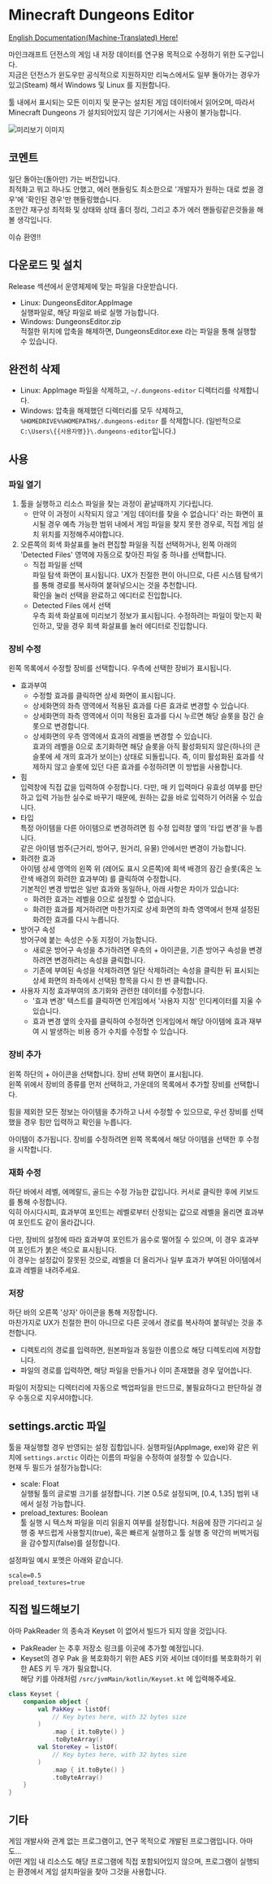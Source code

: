 # Minecraft Dungeons Editor
[English Documentation(Machine-Translated) Here!](README.en.md)

마인크래프트 던전스의 게임 내 저장 데이터를 연구용 목적으로 수정하기 위한 도구입니다.  
지금은 던전스가 윈도우만 공식적으로 지원하지만 리눅스에서도 일부 돌아가는 경우가 있고(Steam) 해서 Windows 및 Linux 를 지원합니다.

툴 내에서 표시되는 모든 이미지 및 문구는 설치된 게임 데이터에서 읽어오며, 따라서 Minecraft Dungeons 가 설치되어있지 않은 기기에서는 사용이 불가능합니다.   

![미리보기 이미지](./preview.png)

## 코멘트
일단 돌아는(돌아만) 가는 버전입니다.  
최적화고 뭐고 하나도 안했고, 에러 핸들링도 최소한으로 '개발자가 원하는 대로 썼을 경우'에 '확인된 경우'만 핸들링했습니다.  
조만간 재구성 최적화 및 상태와 상태 홀더 정리, 그리고 추가 에러 핸들링같은것들을 해볼 생각입니다.  

이슈 환영!!

## 다운로드 및 설치
Release 섹션에서 운영체제에 맞는 파일을 다운받습니다.
- Linux: DungeonsEditor.AppImage  
  실행파일로, 해당 파일로 바로 실행 가능합니다.
- Windows: DungeonsEditor.zip  
  적절한 위치에 압축을 해제하면, DungeonsEditor.exe 라는 파일을 통해 실행할 수 있습니다.

## 완전히 삭제
- Linux: AppImage 파일을 삭제하고, `~/.dungeons-editor` 디렉터리를 삭제합니다.
- Windows: 압축을 해제했던 디렉터리를 모두 삭제하고, `%HOMEDRIVE%%HOMEPATH$/.dungeons-editor` 를 삭제합니다. (일반적으로 `C:\Users\{{사용자명}}\.dungeons-editor`입니다.)

## 사용
### 파일 열기
1. 툴을 실행하고 리소스 파일을 찾는 과정이 끝날때까지 기다립니다.
    - 만약 이 과정이 시작되지 않고 '게임 데이터를 찾을 수 없습니다' 라는 화면이 표시될 경우 예측 가능한 범위 내에서 게임 파일을 찾지 못한 경우로, 직접 게임 설치 위치를 지정해주셔야합니다.
2. 오른쪽의 회색 화살표를 눌러 편집할 파일을 직접 선택하거나, 왼쪽 아래의 'Detected Files' 영역에 자동으로 찾아진 파일 중 하나를 선택합니다.
    - 직접 파일을 선택  
      파일 탐색 화면이 표시됩니다. UX가 친절한 편이 아니므로, 다른 시스템 탐색기를 통해 경로를 복사하여 붙혀넣으시는 것을 추천합니다.  
      확인을 눌러 선택을 완료하고 에디터로 진입합니다.
    - Detected Files 에서 선택  
      우측 회색 화살표에 미리보기 정보가 표시됩니다. 수정하려는 파일이 맞는지 확인하고, 맞을 경우 회색 화살표를 눌러 에디터로 진입합니다.

### 장비 수정
왼쪽 목록에서 수정할 장비를 선택합니다. 우측에 선택한 장비가 표시됩니다.
- 효과부여
   - 수정할 효과를 클릭하면 상세 화면이 표시됩니다.
   - 상세화면의 좌측 영역에서 적용된 효과를 다른 효과로 변경할 수 있습니다.
   - 상세화면의 좌측 영역에서 이미 적용된 효과를 다시 누르면 해당 슬롯을 잠긴 슬롯으로 변경합니다.
   - 상세화면의 우측 영역에서 효과의 레벨을 변경할 수 있습니다.  
     효과의 레벨을 0으로 초기화하면 해당 슬롯을 아직 활성화되지 않은(하나의 큰 슬롯에 세 개의 효과가 보이는) 상태로 되돌립니다. 즉, 이미 활성화된 효과를 삭제하지 않고 슬롯에 있던 다른 효과를 수정하려면 이 방법을 사용합니다.
- 힘  
  입력창에 직접 값을 입력하여 수정합니다.
  다만, 매 키 입력마다 유효성 여부를 판단하고 입력 가능한 실수로 바꾸기 때문에, 원하는 값을 바로 입력하기 어려울 수 있습니다.
- 타입  
  특정 아이템을 다른 아이템으로 변경하려면 힘 수정 입력창 옆의 '타입 변경'을 누릅니다.  
  같은 아이템 범주(근거리, 방어구, 원거리, 유물) 안에서만 변경이 가능합니다.
- 화려한 효과  
  아이템 상세 영역의 왼쪽 위 (레어도 표시 오른쪽)에 회색 배경의 잠긴 슬롯(혹은 노란색 배경의 화려한 효과부여) 를 클릭하여 수정합니다.  
  기본적인 변경 방법은 일반 효과와 동일하나, 아래 사항은 차이가 있습니다:
   - 화려한 효과는 레벨을 0으로 설정할 수 없습니다. 
   - 화려한 효과를 제거하려면 마찬가지로 상세 화면의 좌측 영역에서 현재 설정된 화려한 효과를 다시 누릅니다.
- 방어구 속성  
  방어구에 붙는 속성은 수동 지정이 가능합니다.
  - 새로운 방어구 속성을 추가하려면 우측의 + 아이콘을, 기존 방어구 속성을 변경하려면 변경하려는 속성을 클릭합니다.
  - 기존에 부여된 속성을 삭제하려면 일단 삭제하려는 속성을 클릭한 뒤 표시되는 상세 화면의 좌측에서 선택된 항목을 다시 한 번 클릭합니다. 
- 사용자 지정
  효과부여의 초기화와 관련한 데이터를 수정합니다.
  - '효과 변경' 텍스트를 클릭하면 인게임에서 '사용자 지정' 인디케이터를 지울 수 있습니다.
  - 효과 변경 옆의 숫자를 클릭하여 수정하면 인게임에서 해당 아이템에 효과 재부여 시 발생하는 비용 증가 수치를 수정할 수 있습니다.

### 장비 추가
왼쪽 하단의 + 아이콘을 선택합니다. 장비 선택 화면이 표시됩니다.  
왼쪽 위에서 장비의 종류를 먼저 선택하고, 가운데의 목록에서 추가할 장비를 선택합니다.  

힘을 제외한 모든 정보는 아이템을 추가하고 나서 수정할 수 있으므로, 우선 장비를 선택했을 경우 힘만 입력하고 확인을 누릅니다.  

아이템이 추가됩니다. 장비를 수정하려면 왼쪽 목록에서 해당 아이템을 선택한 후 수정을 시작합니다.

### 재화 수정
하단 바에서 레벨, 에메랄드, 골드는 수정 가능한 값입니다. 커서로 클릭한 후에 키보드를 통해 수정합니다.  
익히 아시다시피, 효과부여 포인트는 레벨로부터 산정되는 값으로 레벨을 올리면 효과부여 포인트도 같이 올라갑니다.  

다만, 장비의 설정에 따라 효과부여 포인트가 음수로 떨어질 수 있으며, 이 경우 효과부여 포인트가 붉은 색으로 표시됩니다.  
이 경우는 설정값이 잘못된 것으로, 레벨을 더 올리거나 일부 효과가 부여된 아이템에서 효과 레벨을 내려주세요.

### 저장
하단 바의 오른쪽 '상자' 아이콘을 통해 저장합니다.  
마찬가지로 UX가 친절한 편이 아니므로 다른 곳에서 경로를 복사하여 붙혀넣는 것을 추천합니다.  

- 디렉토리의 경로를 입력하면, 원본파일과 동일한 이름으로 해당 디렉토리에 저장합니다.
- 파일의 경로를 입력하면, 해당 파일을 만들거나 이미 존재했을 경우 덮어씁니다.

파일이 저장되는 디렉터리에 자동으로 백업파일을 만드므로, 불필요하다고 판단하실 경우 수동으로 지우셔야합니다.

## settings.arctic 파일
툴을 재실행할 경우 반영되는 설정 집합입니다. 실행파일(AppImage, exe)와 같은 위치에 `settings.arctic` 이라는 이름의 파일을 수정하여 설정할 수 있습니다.  
현재 두 필드가 설정가능합니다:
- scale: Float  
  실행될 툴의 글로벌 크기를 설정합니다. 기본 0.5로 설정되며, [0.4, 1.35] 범위 내에서 설정 가능합니다.
- preload_textures: Boolean  
  툴 실행 시 텍스쳐 파일을 미리 읽을지 여부를 설정합니다. 처음에 잠깐 기다리고 실행 중 부드럽게 사용할지(true), 혹은 빠르게 실행하고 툴 실행 중 약간의 버벅거림을 감수할지(false)를 설정합니다.

설정파일 예시 포멧은 아래와 같습니다.
```
scale=0.5
preload_textures=true
```

## 직접 빌드해보기
아마 PakReader 의 종속과 Keyset 이 없어서 빌드가 되지 않을 것입니다.  
- PakReader 는 추후 저장소 링크를 이곳에 추가할 예정입니다.
- Keyset의 경우 Pak 을 복호화하기 위한 AES 키와 세이브 데이터를 복호화하기 위한 AES 키 두 개가 필요합니다.  
  해당 키를 아래처럼 `/src/jvmMain/kotlin/Keyset.kt` 에 입력해주세요.

```kotlin
class Keyset {
    companion object {
        val PakKey = listOf(
            // Key bytes here, with 32 bytes size
        )
            .map { it.toByte() }
            .toByteArray()
        val StoreKey = listOf(
            // Key bytes here, with 32 bytes size
        )
            .map { it.toByte() }
            .toByteArray()
    }
}
```

## 기타
게임 개발사와 관계 없는 프로그램이고, 연구 목적으로 개발된 프로그램입니다. 아마도...  
어떤 게임 내 리소스도 해당 프로그램에 직접 포함되어있지 않으며, 프로그램이 실행되는 환경에서 게임 설치파일을 찾아 그것을 사용합니다.   
